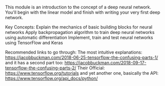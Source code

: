 This module is an introduction to the concept of a deep neural network. You'll begin with the linear model and finish with writing your very first deep network.

Key Concepts:
    Explain the mechanics of basic building blocks for neural networks
    Apply backpropagation algorithm to train deep neural networks using automatic differentiation
    Implement, train and test neural networks using TensorFlow and Keras
    
Recommended links to go through:
    The most intuitive explanations:                https://jacobbuckman.com/2018-06-25-tensorflow-the-confusing-parts-1/
    and it has a second part too:                   https://jacobbuckman.com/2018-09-17-tensorflow-the-confusing-parts-2/
    Their Official:                                 https://www.tensorflow.org/tutorials
    and yet another one, basically the API:         https://www.tensorflow.org/api_docs/python/
